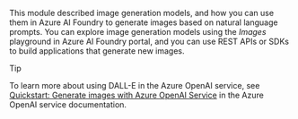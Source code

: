 This module described image generation models, and how you can use them in Azure AI Foundry to generate images based on natural language prompts. You can explore image generation models using the *Images* playground in Azure AI Foundry portal, and you can use REST APIs or SDKs to build applications that generate new images.

> [!TIP]
> To learn more about using DALL-E in the Azure OpenAI service, see [Quickstart: Generate images with Azure OpenAI Service](/azure/ai-services/openai/dall-e-quickstart) in the Azure OpenAI service documentation.
